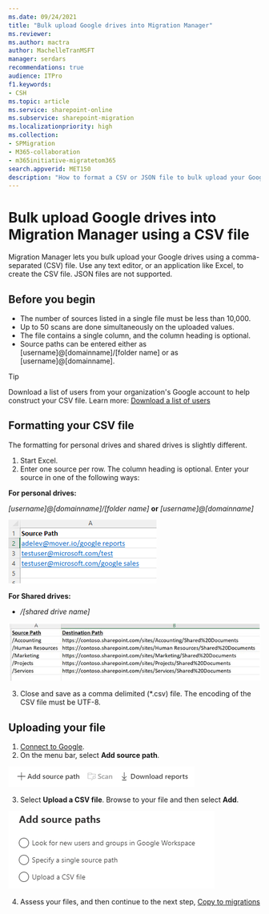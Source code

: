 ```yaml
---
ms.date: 09/24/2021
title: "Bulk upload Google drives into Migration Manager"
ms.reviewer: 
ms.author: mactra
author: MachelleTranMSFT
manager: serdars
recommendations: true
audience: ITPro
f1.keywords:
- CSH
ms.topic: article
ms.service: sharepoint-online
ms.subservice: sharepoint-migration
ms.localizationpriority: high
ms.collection: 
- SPMigration
- M365-collaboration
- m365initiative-migratetom365
search.appverid: MET150
description: "How to format a CSV or JSON file to bulk upload your Google drives into Migration Manager."
---
```


# Bulk upload Google drives into Migration Manager using a CSV file 

Migration Manager lets you bulk upload your Google drives using a comma-separated (CSV) file. Use any text editor, or an application like Excel, to create the CSV file.  JSON files are not supported.

## Before you begin

- The number of sources listed in a single file must be less than 10,000.
- Up to 50 scans are done simultaneously on the uploaded values.
- The file contains a single column, and the column heading is optional.
- Source paths can be entered either as [username]@[domainname]/[folder name]  or as [username]@[domainname].

>[!Tip]
> Download a list of users from your organization's Google account to help construct your CSV file.  Learn more: [Download a list of users](https://support.google.com/a/answer/7348070?hl=en&fl=1)


## Formatting your CSV file

The formatting for personal drives and shared drives is slightly different.  

1. Start Excel. 
2. Enter one source per row.  The column heading is optional. Enter your source in one of the following ways: 

**For personal drives:**

*[username]@[domainname]/[folder name]*  **or** *[username]@[domainname]*

![Format for bulk uploading google drives into Migration Manager](media/mm-google-csv-format.png)

**For Shared drives:**

- */[shared drive name]*

![Format to use for shared drive for bulk upload](media/mm-google-csv-example.png)

3. Close and save as a comma delimited (*.csv) file. The encoding of the CSV file must be UTF-8.


## Uploading your file

1. [Connect to Google](mm-google-step1-connect.md).
2. On the menu bar, select **Add source path**.

  ![Add new source to upload bulk file](media/mm-upload-cloud-csv.png)


3. Select **Upload a CSV file**.  Browse to your file and then select **Add**.

![add new Google source paths](media/mm-google-add-source-paths.png)

4. Assess your files, and then continue to the next step, [Copy to migrations](mm-box-step3-copy-to-migrations.md)


 

    
